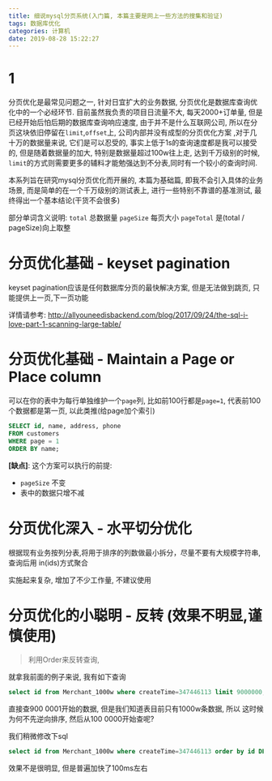 ```yaml
---
title: 细说mysql分页系统(入门篇, 本篇主要是网上一些方法的搜集和验证)
tags: 数据库优化
categories: 计算机
date: 2019-08-28 15:22:27
---
```


# 1

分页优化是最常见问题之一, 针对日宜扩大的业务数据, 分页优化是数据库查询优化中的一个必经环节. 目前虽然我负责的项目日流量不大, 每天2000+订单量, 但是已经开始后怕后期的数据库查询响应速度, 由于并不是什么互联网公司, 所以在分页这块依旧停留在`limit`,`offset`上, 公司内部并没有成型的分页优化方案 ,对于几十万的数据量来说, 它们是可以忍受的, 事实上低于1s的查询速度都是我可以接受的, 但是随着数据量的加大, 特别是数据量超过100w往上走, 达到千万级别的时候, `limit`的方式则需要更多的辅料才能勉强达到不分表,同时有一个较小的查询时间. 

本系列旨在研究mysql分页优化而开展的, 本篇为基础篇, 即我不会引入具体的业务场景, 而是简单的在一个千万级别的测试表上, 进行一些特别不靠谱的基准测试, 最终得出一个基本结论(干货不会很多)

部分单词含义说明:
`total` 总数据量
`pageSize` 每页大小
`pageTotal` 是(total / pageSize)向上取整

# 分页优化基础 - keyset pagination

keyset pagination应该是任何数据库分页的最快解决方案, 但是无法做到跳页, 只能提供上一页,下一页功能

详情请参考:
http://allyouneedisbackend.com/blog/2017/09/24/the-sql-i-love-part-1-scanning-large-table/

# 分页优化基础 - Maintain a Page or Place column

可以在你的表中为每行单独维护一个`page`列, 比如前100行都是`page=1`, 代表前100个数据都是第一页, 以此类推(给page加个索引)

```sql
SELECT id, name, address, phone
FROM customers
WHERE page = 1
ORDER BY name;
```

**[缺点]**: 
这个方案可以执行的前提:
 - `pageSize` 不变
 - 表中的数据只增不减

# 分页优化深入 - 水平切分优化

根据现有业务按列分表,将用于排序的列数做最小拆分，尽量不要有大规模字符串,查询后用 in(ids)方式聚合 

实施起来复杂, 增加了不少工作量, 不建议使用

# 分页优化的小聪明 - 反转 (效果不明显,谨慎使用)

> 利用Order来反转查询, 

就拿我前面的例子来说, 我有如下查询
```sql
select id from Merchant_1000w where createTime=347446113 limit 9000000,10;
```

直接查900 0001开始的数据, 但是我们知道表目前只有1000w条数据, 所以 这时候为何不先逆向排序, 然后从100 0000开始查呢?

我们稍微修改下sql

```sql
select id from Merchant_1000w where createTime=347446113 order by id DESC limit 1000000,10; 
```

效果不是很明显, 但是普遍加快了100ms左右
